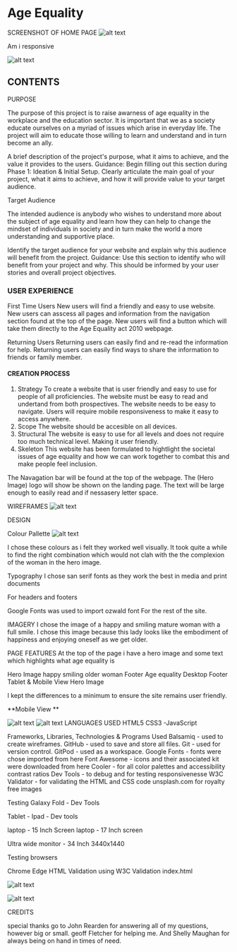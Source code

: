 # Age Equality
SCREENSHOT OF HOME PAGE
![alt text](screenshotofhomepage.png)

Am i responsive

![alt text](amiresponsive.png)
## CONTENTS
PURPOSE

The purpose of this project is to raise awarness of age equality in the workplace and the education sector. It is important that we as a society educate ourselves on a  myriad of issues which arise in everyday life.
The project will aim to educate those willing to learn and understand and in turn become an ally.

A brief description of the project's purpose, what it aims to achieve, and the value it provides to the users.
Guidance: Begin filling out this section during Phase 1: Ideation & Initial Setup. Clearly articulate the main goal of your project, what it aims to achieve, and how it will provide value to your target audience.

Target Audience

The intended audience is anybody who wishes to understand more about the subject of age equality and learn how they can help to change the mindset of individuals in society and in turn make the world a more understanding and supportive place.

Identify the target audience for your website and explain why this audience will benefit from the project.
Guidance: Use this section to identify who will benefit from your project and why. This should be informed by your user stories and overall project objectives.
### USER EXPERIENCE
First Time Users
New users will find a friendly and easy to use website.
New users can asscess all pages and information from the navigation section found at the top of the page.
New users will find a button which will take them directly to the Age Equality act 2010 webpage.

Returning Users
Returning users can easily find and re-read the information for help.
Returning users can easily find ways to share the information to friends or family member.

#### CREATION PROCESS

1. Strategy
To create a website that is user friendly and easy to use for people of all proficiencies. 
The website must be easy to read and undertand from both prospectives.
The website needs to be easy to navigate.
Users will require mobile responsiveness to make it easy to access anywhere.
2. Scope
The website should be accesible on all devices.
3. Structural
The website is easy to use for all levels and does not require too much technical level. Making it user friendly.
4. Skeleton
This website has been formulated to hightlight the societal issues of age equality and how we can work together to combat this and make people feel inclusion.

The Navagation bar will be found at the top of the webpage.
The (Hero Image) logo will show be shown on the landing page.
The text will be large enough to easily read and if nessasery letter space. 

WIREFRAMES
![alt text](wireframeindividualproject.png)

DESIGN

Colour Pallette 
![alt text](colourpaletteproject.png)
 
 I chose these colours as i felt they worked well visually. It took quite a while to find the right combination which would not clah with the the complexion of the woman in the hero image.

Typography
I chose san serif fonts as they work the best in media and print documents

For headers and footers

Google Fonts was used to import ozwald font For the rest of the site.


IMAGERY
I chose the image of a happy and smiling mature woman with a full smile. I chose this image because this lady looks like the embodiment of happiness and enjoying oneself as we get older.

PAGE FEATURES
At the top of the page i have a hero image and some text which highlights what age equality is

Hero Image
happy smiling older woman
Footer
Age equality Desktop Footer
Tablet & Mobile View
Hero Image

I kept the differences to a minimum to ensure the site remains user friendly.


**Mobile View **

![alt text](<mobile view1.jpeg>)
![alt text](<mobile view2.jpeg>)
LANGUAGES USED
HTML5
CSS3 -JavaScript

Frameworks, Libraries, Technologies & Programs Used
Balsamiq - used to create wireframes.
GitHub - used to save and store all files.
Git - used for version control.
GitPod - used as a workspace.
Google Fonts - fonts were chose imported from here
Font Awesome - icons and their associated kit were downloaded from here
Cooler - for all color palettes and accessibility contrast ratios
Dev Tools - to debug and for testing responsivenesse
W3C Validator - for validating the HTML and CSS code
unsplash.com for royalty free images

Testing
 Galaxy Fold - Dev Tools

Tablet - Ipad - Dev tools

laptop - 15 Inch Screen laptop - 17 Inch screen

Ultra wide monitor - 34 Inch 3440x1440

Testing browsers

Chrome
Edge
HTML Validation using W3C Validation
index.html
 
![alt text](htmlchecker.png)

![alt text](lighthousetestingscore.png)


CREDITS

special thanks go to John Rearden for answering all of my questions, however big or small. geoff Fletcher for helping me. And Shelly Maughan for always being on hand in times of need.
